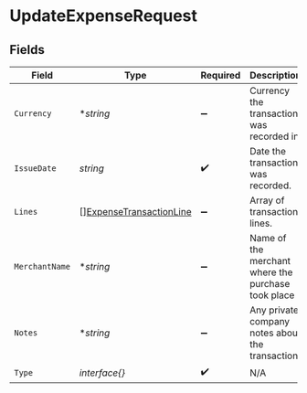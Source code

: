 # UpdateExpenseRequest


## Fields

| Field                                                                     | Type                                                                      | Required                                                                  | Description                                                               | Example                                                                   |
| ------------------------------------------------------------------------- | ------------------------------------------------------------------------- | ------------------------------------------------------------------------- | ------------------------------------------------------------------------- | ------------------------------------------------------------------------- |
| `Currency`                                                                | **string*                                                                 | :heavy_minus_sign:                                                        | Currency the transaction was recorded in.                                 | GBP                                                                       |
| `IssueDate`                                                               | *string*                                                                  | :heavy_check_mark:                                                        | Date the transaction was recorded.                                        | 2022-06-28T00:00:00.000Z                                                  |
| `Lines`                                                                   | [][ExpenseTransactionLine](../../models/shared/expensetransactionline.md) | :heavy_minus_sign:                                                        | Array of transaction lines.                                               |                                                                           |
| `MerchantName`                                                            | **string*                                                                 | :heavy_minus_sign:                                                        | Name of the merchant where the purchase took place                        | Amazon UK                                                                 |
| `Notes`                                                                   | **string*                                                                 | :heavy_minus_sign:                                                        | Any private, company notes about the transaction.                         | APPLE.COM/BILL - 09001077498 - Card Ending: 4590                          |
| `Type`                                                                    | *interface{}*                                                             | :heavy_check_mark:                                                        | N/A                                                                       |                                                                           |